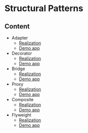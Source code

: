 # Structural Patterns

## Content

- Adapter
  - [Realization](./Logging/)
  - [Demo app](./AdapterDemo/Program.cs)
- Decorator
  - [Realization](./GameRPG/)
  - [Demo app](./DecoratorDemo/Program.cs)
- Bridge
  - [Realization](./Paint/)
  - [Demo app](./BridgeDemo/Program.cs)
- Proxy
  - [Realization](./TextReader/)
  - [Demo app](./ProxyDemo/Program.cs)
- Composite
  - [Realization](./LightHTML/)
  - [Demo app](./CompositeDemo/Program.cs)
- Flyweight
  - [Realization](./OptimizedLightHTML/)
  - [Demo app](./FlyweightDemo/)
